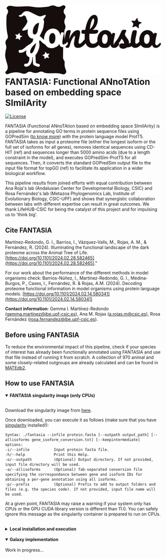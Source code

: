 # ![](Figures/FANTASIA_logo.png) FANTASIA: Functional ANnoTAtion based on embedding space SImilArity

[![License](https://img.shields.io/badge/license-GPLv3-blue.svg)](http://www.gnu.org/licenses/gpl.html)

FANTASIA (Functional ANnoTAtion based on embedding space SImilArity) is a pipeline for annotating GO terms in protein sequence files using GOPredSim ([to know more](https://github.com/Rostlab/goPredSim)) with the protein language model ProtT5. FANTASIA takes as input a proteome file (either the longest isoform or the full set of isoforms for all genes), removes identical sequences using CD-HIT (ref) and sequences longer than 5000 amino acids (due to a length constraint in the model), and executes GOPredSim-ProtT5 for all sequences. Then, it converts the standard GOPredSim output file to the input file format for topGO (ref) to facilitate its application in a wider biological workflow.

This pipeline results from joined efforts with equal contribution between Ana Roja's lab (Andalusian Center for Developmental Biology, CSIC) and Rosa Fernández's lab (Metazoa Phylogenomics Lab, Institute of Evolutionary Biology, CSIC-UPF) and shows that synergistic collaboration between labs with different expertise can result in great outcomes. We thank LifeHUB-CSIC for being the catalyst of this project and for impulsing us to 'think big'.

## Cite FANTASIA
Martínez-Redondo, G. I., Barrios, I., Vázquez-Valls, M., Rojas, A. M., & Fernández, R. (2024). Illuminating the functional landscape of the dark proteome across the Animal Tree of Life. [https://doi.org/10.1101/2024.02.28.582465](https://doi.org/10.1101/2024.02.28.582465)."

For our work about the performance of the different methods in model organisms check: Barrios-Núñez, I., Martínez-Redondo, G. I., Medina-Burgos, P., Cases, I., Fernández, R. & Rojas, A.M. (2024). Decoding proteome functional information in model organisms using protein language models. [https://doi.org/10.1101/2024.02.14.580341](https://doi.org/10.1101/2024.02.14.580341)


**Contact information**: Gemma I. Martínez-Redondo ([gemma.martinez@ibe.upf-csic.es](mailto:gemma.martinez@ibe.upf-csic.es)), Ana M. Rojas ([a.rojas.m@csic.es](mailto:a.rojas.m@csic.es)), Rosa Fernández ([rosa.fernandez@ibe.upf-csic.es](mailto:rosa.fernandez@ibe.upf-csic.es)).

## Before using FANTASIA
To reduce the environmental impact of this pipeline, check if your species of interest has already been functionally annotated using FANTASIA and use that file instead of running it from scratch. A collection of 970 animal and some closely-related outgroups are already calculated and can be found in [MATEdb2](https://github.com/MetazoaPhylogenomicsLab/MATEdb2). 

## How to use FANTASIA
<details open>
<summary><b>FANTASIA singularity image (only CPUs)</b></summary>
</br>

  Download the singularity image from [here](https://cloud.sylabs.io/library/gemma.martinezredondo/fantasia/fantasia).

  Once downloaded, you can execute it as follows (make sure that you have [singularity](https://docs.sylabs.io/guides/3.0/user-guide/installation.html) installed!):
  </br>
  
  ```
  Syntax: ./fantasia --infile protein.fasta [--outpath output_path] [--allisoforms gene_isoform_conversion.txt] [--keepintermediate]
  options:
  -i/--infile           Input protein fasta file.
  -h/--help             Print this Help.
  -o/--outpath          (Optional) Output directory. If not provided, input file directory will be used.
  -a/--allisoforms      (Optional) Tab-separated conversion file specifying the correspondance between gene and isoform IDs for obtaining a per-gene annotation using all isoforms.
  -p/--prefix           (Optional) Prefix to add to output folders and files (e.g. the species code). If not provided, input file name will be used.
  ```
  
  At a given point, FANTASIA may raise a warning if your system only has CPUs or the GPU CUDA library version is different than 11.0. You can safely ignore this message as the singularity container is prepared to run on CPUs.
  
</details>

</br>

<details>
<summary><b>Local installation and execution</b></summary>
</br>

  1.- Download the files and scripts from [here](http://gofile.me/5wDJy/CI8zCiijR).
  
  2.- Open ```installation_guide_FANTASIA.sh``` (you can download it from this Github repository) and follow the instructions.
  
  3.- Execute FANTASIA (you can check the files and options required for each script by adding ```-h```).

<img src="Figures/FANTASIA_pipeline.png" />
</details>

</br>

<details open>
<summary><b>Galaxy implementation</b></summary>
</br>
Work in progress...
</details>
